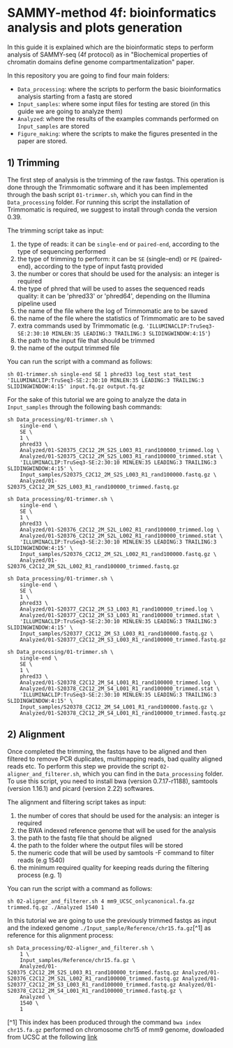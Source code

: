 # SAMMY-method 4f: bioinformatics analysis and plots generation

In this guide it is explained which are the bioinformatic steps to perform analysis of SAMMY-seq (4f protocol) as in "Biochemical properties of chromatin domains define genome compartmentalization" paper.

In this repository you are going to find four main folders: 
* `Data_processing`: where the scripts to perform the basic bioinformatics analysis starting from a fastq are stored
* `Input_samples`: where some input files for testing are stored (in this guide we are going to analyze them)
* `Analyzed`: where the results of the examples commands performed on `Input_samples` are stored 
* `Figure_making`: where the scripts to make the figures presented in the paper are stored.


## 1) Trimming

The first step of analysis is the trimming of the raw fastqs.
This operation is done through the Trimmomatic software and it has been implemented through the bash script `01-trimmer.sh`, which you can find in the `Data_processing` folder. For running this script the installation of Trimmomatic is required, we suggest to install through conda the version 0.39. 

The trimming script take as input:

1. the type of reads: it can be `single-end` or `paired-end`, according to the type of sequencing performed
2. the type of trimming to perform: it can be `SE` (single-end) or `PE` (paired-end), according to the type of input fastq provided
3. the number or cores that should be used for the analysis: an integer is required
4. the type of phred that will be used to asses the sequenced reads quality: it can be 'phred33' or 'phred64', depending on the Illumina pipeline used 
5. the name of the file where the log of Trimmomatic are to be saved
6. the name of the file where the statistics of Trimmomatic are to be saved
7. extra commands used by Trimmomatic (e.g. `'ILLUMINACLIP:TruSeq3-SE:2:30:10 MINLEN:35 LEADING:3 TRAILING:3 SLIDINGWINDOW:4:15'`)
8. the path to the input file that should be trimmed
9. the name of the output trimmed file

You can run the script with a command as follows:
```
sh 01-trimmer.sh single-end SE 1 phred33 log_test stat_test 'ILLUMINACLIP:TruSeq3-SE:2:30:10 MINLEN:35 LEADING:3 TRAILING:3 SLIDINGWINDOW:4:15' input.fq.gz output.fq.gz
```

For the sake of this tutorial we are going to analyze the data in `Input_samples` through the following bash commands:
```
sh Data_processing/01-trimmer.sh \
	single-end \
	SE \
	1 \
	phred33 \
	Analyzed/01-S20375_C2C12_2M_S2S_L003_R1_rand100000_trimmed.log \
	Analyzed/01-S20375_C2C12_2M_S2S_L003_R1_rand100000_trimmed.stat \
	'ILLUMINACLIP:TruSeq3-SE:2:30:10 MINLEN:35 LEADING:3 TRAILING:3 SLIDINGWINDOW:4:15' \
	Input_samples/S20375_C2C12_2M_S2S_L003_R1_rand100000.fastq.gz \
	Analyzed/01-S20375_C2C12_2M_S2S_L003_R1_rand100000_trimmed.fastq.gz

sh Data_processing/01-trimmer.sh \
	single-end \
	SE \
	1 \
	phred33 \
	Analyzed/01-S20376_C2C12_2M_S2L_L002_R1_rand100000_trimmed.log \
	Analyzed/01-S20376_C2C12_2M_S2L_L002_R1_rand100000_trimmed.stat \
	'ILLUMINACLIP:TruSeq3-SE:2:30:10 MINLEN:35 LEADING:3 TRAILING:3 SLIDINGWINDOW:4:15' \
	Input_samples/S20376_C2C12_2M_S2L_L002_R1_rand100000.fastq.gz \
	Analyzed/01-S20376_C2C12_2M_S2L_L002_R1_rand100000_trimmed.fastq.gz

sh Data_processing/01-trimmer.sh \
	single-end \
	SE \
	1 \
	phred33 \
	Analyzed/01-S20377_C2C12_2M_S3_L003_R1_rand100000_trimed.log \
	Analyzed/01-S20377_C2C12_2M_S3_L003_R1_rand100000_trimmed.stat \
	'ILLUMINACLIP:TruSeq3-SE:2:30:10 MINLEN:35 LEADING:3 TRAILING:3 SLIDINGWINDOW:4:15' \
	Input_samples/S20377_C2C12_2M_S3_L003_R1_rand100000.fastq.gz \
	Analyzed/01-S20377_C2C12_2M_S3_L003_R1_rand100000_trimmed.fastq.gz

sh Data_processing/01-trimmer.sh \
	single-end \
	SE \
	1 \
	phred33 \
	Analyzed/01-S20378_C2C12_2M_S4_L001_R1_rand100000_trimmed.log \
	Analyzed/01-S20378_C2C12_2M_S4_L001_R1_rand100000_trimmed.stat \
	'ILLUMINACLIP:TruSeq3-SE:2:30:10 MINLEN:35 LEADING:3 TRAILING:3 SLIDINGWINDOW:4:15' \
	Input_samples/S20378_C2C12_2M_S4_L001_R1_rand100000.fastq.gz \
	Analyzed/01-S20378_C2C12_2M_S4_L001_R1_rand100000_trimmed.fastq.gz
```

## 2) Alignment
Once completed the trimming, the fastqs have to be aligned and then filtered to remove PCR duplicates, multimapping reads, bad quality aligned reads etc.
To perform this step we provide the script `02-aligner_and_filterer.sh`, which you can find in the `Data_processing` folder. To use this script, you need to install bwa (version 0.7.17-r1188), samtools (version 1.16.1) and picard (version 2.22) softwares. 

The alignment and filtering script takes as input:

1. the number of cores that should be used for the analysis: an integer is required
2. the BWA indexed reference genome that will be used for the analysis
3. the path to the fastq file that should be aligned
4. the path to the folder where the output files will be stored
5. the numeric code that will be used by samtools -F command to filter reads (e.g 1540)
6. the minimum required quality for keeping reads during the filtering process (e.g. 1)

You can run the script with a command as follows:
```
sh 02-aligner_and_filterer.sh 4 mm9_UCSC_onlycanonical.fa.gz trimmed.fq.gz ./Analyzed 1540 1
```

In this tutorial we are going to use the previously trimmed fastqs as input and the indexed genome `./Input_sample/Reference/chr15.fa.gz`[^1] as reference for this alignment process:
```
sh Data_processing/02-aligner_and_filterer.sh \
	1 \
	Input_samples/Reference/chr15.fa.gz \
	Analyzed/01-S20375_C2C12_2M_S2S_L003_R1_rand100000_trimmed.fastq.gz Analyzed/01-S20376_C2C12_2M_S2L_L002_R1_rand100000_trimmed.fastq.gz Analyzed/01-S20377_C2C12_2M_S3_L003_R1_rand100000_trimmed.fastq.gz Analyzed/01-S20378_C2C12_2M_S4_L001_R1_rand100000_trimmed.fastq.gz \
	Analyzed \
	1540 \
	1
```


[^1] This index has been produced through the command `bwa index chr15.fa.gz` performed on chromosome chr15 of mm9 genome, dowloaded from UCSC at the following [link](https://hgdownload.soe.ucsc.edu/goldenPath/mm9/chromosomes/chr15.fa.gz)
